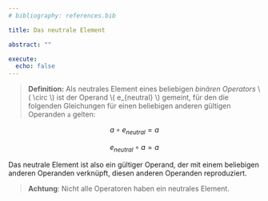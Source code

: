 ```yaml
---
# bibliography: references.bib

title: Das neutrale Element

abstract: ""

execute: 
  echo: false
---
```



> **Definition:** Als neutrales Element eines beliebigen *binären Operators* \\( \circ \\) ist der Operand \\( e_{neutral} \\) gemeint, für den die folgenden Gleichungen für einen beliebigen anderen gültigen Operanden `a` gelten: 

$$
a \circ e_{neutral} = a
$$

$$
e_{neutral} \circ a = a
$$

Das neutrale Element ist also ein gültiger Operand, der mit einem beliebigen anderen Operanden verknüpft, diesen anderen Operanden reproduziert. 

> **Achtung**: Nicht alle Operatoren haben ein neutrales Element. 
